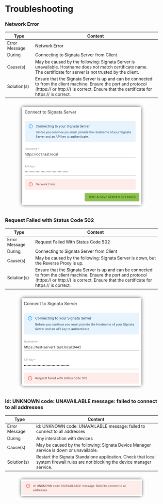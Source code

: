 # Troubleshooting

### Network Error

| Type          | Content                                                                                                                                                                                                   |
| ------------- | --------------------------------------------------------------------------------------------------------------------------------------------------------------------------------------------------------- |
| Error Message | Network Error                                                                                                                                                                                             |
| During        | Connecting to Signata Server from Client                                                                                                                                                                  |
| Cause(s)      | May be caused by the following: Signata Server is unavailable. Hostname does not match certificate name. The certificate for server is not trusted by the client.                                         |
| Solution(s)   | Ensure that the Signata Server is up and can be connected to from the client machine. Ensure the port and protocol (https:// or http://) is correct. Ensure that the certificate for https:// is correct. |

<figure><img src="https://github.com/cl-tim/signata-mfa-docs/raw/main/images/image097.png" alt=""><figcaption></figcaption></figure>

### Request Failed with Status Code 502

| Type          | Content                                                                                                                                                                                                   |
| ------------- | --------------------------------------------------------------------------------------------------------------------------------------------------------------------------------------------------------- |
| Error Message | Request Failed With Status Code 502                                                                                                                                                                       |
| During        | Connecting to Signata Server from Client                                                                                                                                                                  |
| Cause(s)      | May be caused by the following: Signata Server is down, but the Reverse Proxy is up.                                                                                                                      |
| Solution(s)   | Ensure that the Signata Server is up and can be connected to from the client machine. Ensure the port and protocol (https:// or http://) is correct. Ensure that the certificate for https:// is correct. |

<figure><img src="https://github.com/cl-tim/signata-mfa-docs/raw/main/images/image098.png" alt=""><figcaption></figcaption></figure>

### id: UNKNOWN code: UNAVAILABLE message: failed to connect to all addresses

| Type          | Content                                                                                                                         |
| ------------- | ------------------------------------------------------------------------------------------------------------------------------- |
| Error Message | id: UNKNOWN code: UNAVAILABLE message: failed to connect to all addresses                                                       |
| During        | Any interaction with devices                                                                                                    |
| Cause(s)      | May be caused by the following: Signata Device Manager service is down or unavailable.                                          |
| Solution(s)   | Restart the Signata Standalone application. Check that local system firewall rules are not blocking the device manager service. |

<figure><img src="https://github.com/cl-tim/signata-mfa-docs/raw/main/images/image099.png" alt=""><figcaption></figcaption></figure>
